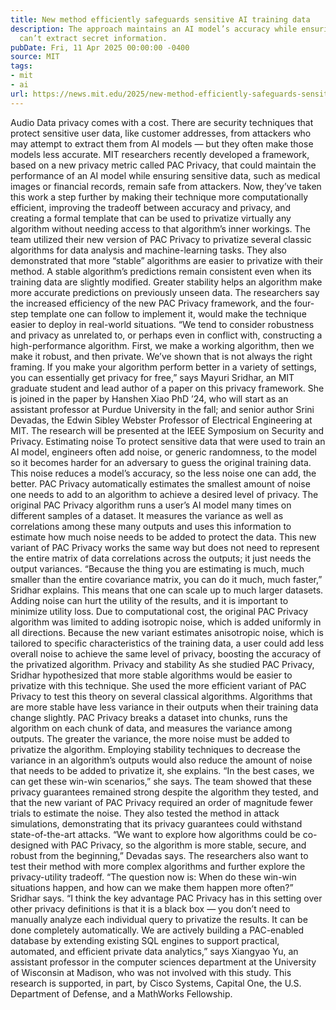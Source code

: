 ```yaml
---
title: New method efficiently safeguards sensitive AI training data
description: The approach maintains an AI model’s accuracy while ensuring attackers
  can’t extract secret information.
pubDate: Fri, 11 Apr 2025 00:00:00 -0400
source: MIT
tags:
- mit
- ai
url: https://news.mit.edu/2025/new-method-efficiently-safeguards-sensitive-ai-training-data-0411
---
```


Audio
Data privacy comes with a cost. There are security techniques that protect sensitive user data, like customer addresses, from attackers who may attempt to extract them from AI models — but they often make those models less accurate.
MIT researchers recently developed a framework, based on a new privacy metric called PAC Privacy, that could maintain the performance of an AI model while ensuring sensitive data, such as medical images or financial records, remain safe from attackers. Now, they’ve taken this work a step further by making their technique more computationally efficient, improving the tradeoff between accuracy and privacy, and creating a formal template that can be used to privatize virtually any algorithm without needing access to that algorithm’s inner workings.
The team utilized their new version of PAC Privacy to privatize several classic algorithms for data analysis and machine-learning tasks.
They also demonstrated that more “stable” algorithms are easier to privatize with their method. A stable algorithm’s predictions remain consistent even when its training data are slightly modified. Greater stability helps an algorithm make more accurate predictions on previously unseen data.
The researchers say the increased efficiency of the new PAC Privacy framework, and the four-step template one can follow to implement it, would make the technique easier to deploy in real-world situations.
“We tend to consider robustness and privacy as unrelated to, or perhaps even in conflict with, constructing a high-performance algorithm. First, we make a working algorithm, then we make it robust, and then private. We’ve shown that is not always the right framing. If you make your algorithm perform better in a variety of settings, you can essentially get privacy for free,” says Mayuri Sridhar, an MIT graduate student and lead author of a paper on this privacy framework.
She is joined in the paper by Hanshen Xiao PhD ’24, who will start as an assistant professor at Purdue University in the fall; and senior author Srini Devadas, the Edwin Sibley Webster Professor of Electrical Engineering at MIT. The research will be presented at the IEEE Symposium on Security and Privacy.
Estimating noise
To protect sensitive data that were used to train an AI model, engineers often add noise, or generic randomness, to the model so it becomes harder for an adversary to guess the original training data. This noise reduces a model’s accuracy, so the less noise one can add, the better.
PAC Privacy automatically estimates the smallest amount of noise one needs to add to an algorithm to achieve a desired level of privacy.
The original PAC Privacy algorithm runs a user’s AI model many times on different samples of a dataset. It measures the variance as well as correlations among these many outputs and uses this information to estimate how much noise needs to be added to protect the data.
This new variant of PAC Privacy works the same way but does not need to represent the entire matrix of data correlations across the outputs; it just needs the output variances.
“Because the thing you are estimating is much, much smaller than the entire covariance matrix, you can do it much, much faster,” Sridhar explains. This means that one can scale up to much larger datasets.
Adding noise can hurt the utility of the results, and it is important to minimize utility loss. Due to computational cost, the original PAC Privacy algorithm was limited to adding isotropic noise, which is added uniformly in all directions. Because the new variant estimates anisotropic noise, which is tailored to specific characteristics of the training data, a user could add less overall noise to achieve the same level of privacy, boosting the accuracy of the privatized algorithm.
Privacy and stability
As she studied PAC Privacy, Sridhar hypothesized that more stable algorithms would be easier to privatize with this technique. She used the more efficient variant of PAC Privacy to test this theory on several classical algorithms.
Algorithms that are more stable have less variance in their outputs when their training data change slightly. PAC Privacy breaks a dataset into chunks, runs the algorithm on each chunk of data, and measures the variance among outputs. The greater the variance, the more noise must be added to privatize the algorithm.
Employing stability techniques to decrease the variance in an algorithm’s outputs would also reduce the amount of noise that needs to be added to privatize it, she explains.
“In the best cases, we can get these win-win scenarios,” she says.
The team showed that these privacy guarantees remained strong despite the algorithm they tested, and that the new variant of PAC Privacy required an order of magnitude fewer trials to estimate the noise. They also tested the method in attack simulations, demonstrating that its privacy guarantees could withstand state-of-the-art attacks.
“We want to explore how algorithms could be co-designed with PAC Privacy, so the algorithm is more stable, secure, and robust from the beginning,” Devadas says. The researchers also want to test their method with more complex algorithms and further explore the privacy-utility tradeoff.
“The question now is: When do these win-win situations happen, and how can we make them happen more often?” Sridhar says.
“I think the key advantage PAC Privacy has in this setting over other privacy definitions is that it is a black box — you don’t need to manually analyze each individual query to privatize the results. It can be done completely automatically. We are actively building a PAC-enabled database by extending existing SQL engines to support practical, automated, and efficient private data analytics,” says Xiangyao Yu, an assistant professor in the computer sciences department at the University of Wisconsin at Madison, who was not involved with this study.
This research is supported, in part, by Cisco Systems, Capital One, the U.S. Department of Defense, and a MathWorks Fellowship.